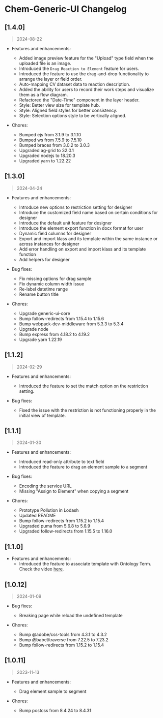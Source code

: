 # Chem-Generic-UI Changelog

## [1.4.0]
> 2024-08-22

* Features and enhancements:
  * Added image preview feature for the "Upload" type field when the uploaded file is an image.
  * Introduced the `Drag Reaction to Element` feature for users.
  * Introduced the feature to use the drag-and-drop functionality to arrange the layer or field order.
  * Auto-mapping CV dataset data to reaction description.
  * Added the ability for users to record their work steps and visualize them as a flow diagram.
  * Refactored the "Date-Time" component in the layer header.
  * Style: Better view size for template hub.
  * Style: Aligned field styles for better consistency.
  * Style: Selection options style to be vertically aligned.

* Chores:
  * Bumped ejs from 3.1.9 to 3.1.10
  * Bumped ws from 7.5.9 to 7.5.10
  * Bumped braces from 3.0.2 to 3.0.3
  * Upgraded ag-grid to 32.0.1
  * Upgraded nodejs to 18.20.3
  * Upgraded yarn to 1.22.22

## [1.3.0]
> 2024-04-24

* Features and enhancements:
  * Introduce new options to restriction setting for designer
  * Introduce the customized field name based on certain conditions for designer
  * Introduce the default unit feature for designer
  * Introduce the element export function in docx format for user
  * Dynamic field columns for designer
  * Export and import klass and its template within the same instance or across instances for designer
  * Add error handling on export and import klass and its template function
  * Add helpers for designer

* Bug fixes:
  * Fix missing options for drag sample
  * Fix dynamic column width issue
  * Re-label datetime range
  * Rename button title

* Chores:
  * Upgrade generic-ui-core
  * Bump follow-redirects from 1.15.4 to 1.15.6
  * Bump webpack-dev-middleware from 5.3.3 to 5.3.4
  * Upgrade node
  * Bump express from 4.18.2 to 4.19.2
  * Upgrade yarn 1.22.19

## [1.1.2]
> 2024-02-29

* Features and enhancements:
  * Introduced the feature to set the match option on the restriction setting.

* Bug fixes:
  * Fixed the issue with the restriction is not functioning properly in the initial view of template.

## [1.1.1]
> 2024-01-30

* Features and enhancements:
  * Introduced read-only attribute to text field
  * Introduced the feature to drag an element sample to a segment

* Bug fixes:
  * Encoding the service URL
  * Missing "Assign to Element" when copying a segment

* Chores:
  * Prototype Pollution in Lodash
  * Updated README
  * Bump follow-redirects from 1.15.2 to 1.15.4
  * Upgraded puma from 5.6.8 to 5.6.9
  * Upgraded follow-redirects from 1.15.5 to 1.16.0

## [1.1.0]

* Features and enhancements:
  * Introduced the feature to associate template with Ontology Term. Check the video [here](https://youtu.be/ZJlUtO4DCao?list=PLZoVOhxCsajnl5_tveYUvtD0Y57devzdn).

## [1.0.12]
> 2024-01-09

* Bug fixes:
  * Breaking page while reload the undefined template

* Chores:
  * Bump @adobe/css-tools from 4.3.1 to 4.3.2
  * Bump @babel/traverse from 7.22.5 to 7.23.2
  * Bump follow-redirects from 1.15.2 to 1.15.4

## [1.0.11]
> 2023-11-13

* Features and enhancements:
  * Drag element sample to segment

* Chores:
  * Bump postcss from 8.4.24 to 8.4.31

